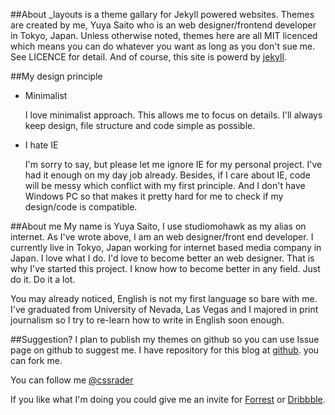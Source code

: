 ##About
_layouts is a theme gallary for Jekyll powered websites. Themes are created by me, Yuya Saito who is an web designer/frontend developer in Tokyo, Japan.
Unless otherwise noted, themes here are all MIT licenced which means you can do whatever you want as long as you don't sue me. See LICENCE for detail.
And of course, this site is powerd by [jekyll](https://github.com/mojombo/jekyll).

##My design principle
* Minimalist
  
  I love minimalist approach. This allows me to focus on details. I'll always keep design, file structure and code simple as possible.

* I hate IE

  I'm sorry to say, but please let me ignore IE for my personal project. I've had it enough on my day job already.
  Besides, if I care about IE, code will be messy which conflict with my first principle.
  And I don't have Windows PC so that makes it pretty hard for me to check if my design/code is compatible.

##About me
My name is Yuya Saito, I use studiomohawk as my alias on internet. As I've wrote above, I am an web designer/front end developer. I currently live in Tokyo, Japan working for internet based media company in Japan.
I love what I do. I'd love to become better an web designer. That is why I've started this project. I know how to become better in any field. Just do it. Do it a lot.

You may already noticed, English is not my first language so bare with me. I've graduated from University of Nevada, Las Vegas and I majored in print journalism so I try to re-learn how to write in English soon enough.

##Suggestion?
I plan to publish my themes on github so you can use Issue page on github to suggest me.
I have repository for this blog at [github](https://github.com/studiomohawk/_layouts). you can fork me.

You can follow me [@cssrader](http://twitter.com/#!/cssradar)

If you like what I'm doing you could give me an invite for [Forrest](http://forrst.com) or [Dribbble](http://dribbble.com).

